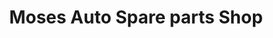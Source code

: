 ---
title: "Moses Auto Spare parts Shop"
url: /kailahun/moses-auto-spare-parts-shop/
shop: Autoteile
---